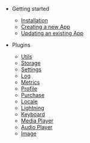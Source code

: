 - Getting started
  - [Installation](getting-started/installation.md)
  - [Creating a new App](getting-started/creating-a-new-app.md)
  - [Updating an existing App](getting-started/updating.md)

- Plugins
  - [Utils](plugins/utils.md)
  - [Storage](plugins/storage.md)
  - [Settings](plugins/settings.md)
  - [Log](plugins/log.md)
  - [Metrics](plugins/metrics.md)
  - [Profile](plugins/profile.md)
  - [Purchase](plugins/purchase.md)
  - [Locale](plugins/locale.md)
  - [Lightning](plugins/lightning.md)
  - [Keyboard](plugins/keyboard.md)
  - [Media Player](plugins/mediaplayer.md)
  - [Audio Player](plugins/audioplayer.md)
  - [Image](plugins/image.md)
